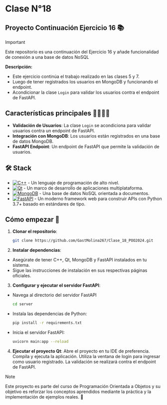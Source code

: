 # Clase N°18
## Proyecto Continuación Ejercicio 16 📚
> [!IMPORTANT]
> Este repositorio es una continuación del Ejercicio 16 y añade funcionalidad de conexión a una base de datos NoSQL

**Descripción:**
- Este ejercicio continúa el trabajo realizado en las clases 5 y 7.
- Luego de tener registrados los usuarios en MongoDB y funcionando el endpoint.
- Acondicionar la clase `Login` para validar los usuarios contra el endpoint de FastAPI.

## Características principales 🙋‍♂️🙋‍♀️

- **Validación de Usuarios**: La clase `Login` se acondiciona para validar usuarios contra un endpoint de FastAPI.
- **Integración con MongoDB**: Los usuarios están registrados en una base de datos MongoDB.
- **FastAPI Endpoint**: Un endpoint de FastAPI que permite la validación de usuarios.

## 🛠️ Stack

- [![C++][cplusplus-badge]][cplusplus-url] - Un lenguaje de programación de alto nivel.
- [![Qt][qt-badge]][qt-url] - Un marco de desarrollo de aplicaciones multiplataforma.
- [![MongoDB][mongodb-badge]][mongodb-url] - Una base de datos NoSQL orientada a documentos.
- [![FastAPI][fastapi-badge]][fastapi-url] - Un moderno framework web para construir APIs con Python 3.7+ basado en estándares de tipo.

[qt-url]: https://www.qt.io/
[qt-badge]: https://img.shields.io/badge/Qt-41CD52?style=for-the-badge&logo=Qt&logoColor=white
[cplusplus-url]: https://es.wikipedia.org/wiki/C%2B%2B
[cplusplus-badge]: https://img.shields.io/badge/C++-00599C?style=for-the-badge&logo=c%2B%2B&logoColor=white
[mongodb-url]: https://www.mongodb.com/
[mongodb-badge]: https://img.shields.io/badge/MongoDB-47A248?style=for-the-badge&logo=MongoDB&logoColor=white
[fastapi-url]: https://fastapi.tiangolo.com/
[fastapi-badge]: https://img.shields.io/badge/FastAPI-009688?style=for-the-badge&logo=FastAPI&logoColor=white

## Cómo empezar 🚀

1. **Clonar el repositorio**:
   ```bash
   git clone https://github.com/GastMolina267/Clase_18_POO2024.git
2. **Instalar dependencias**:
- Asegúrate de tener C++, Qt, MongoDB y FastAPI instalados en tu sistema.
- Sigue las instrucciones de instalación en sus respectivas páginas oficiales.
3. **Configurar y ejecutar el servidor FastAPI**:
- Navega al directorio del servidor FastAPI
   ```bash
   cd server
- Instala las dependencias de Python:
   ```bash
   pip install -r requirements.txt
- Inicia el servidor FastAPI:
   ```bash
   uvicorn main:app --reload
4. **Ejecutar el proyecto Qt**:
  Abre el proyecto en tu IDE de preferencia.
  Compila y ejecuta la aplicación.
  Utiliza la ventana de login para ingresar como usuario registrado. La validación se realizará contra el endpoint de FastAPI.

>[!NOTE]
>Este proyecto es parte del curso de Programación Orientada a Objetos y su objetivo es reforzar los conceptos aprendidos mediante la práctica y la implementación de ejemplos reales. 🤝
